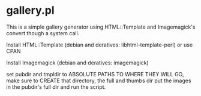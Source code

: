 gallery.pl
==========

This is a simple gallery generator using HTML::Template and Imagemagick's convert
though a system call. 

Install HTML::Template (debian and deratives: libhtml-template-perl) or use CPAN

Install Imagemagick (debian and deratives: imagemagick)

set pubdir and tmpldir to ABSOLUTE PATHS TO WHERE THEY WILL GO, make sure to CREATE that directory, the full and thumbs dir
put the images in the pubdir's full dir and run the script.
